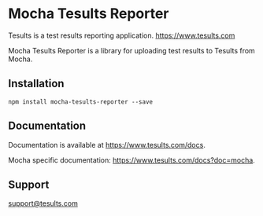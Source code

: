 # Mocha Tesults Reporter

Tesults is a test results reporting application. https://www.tesults.com

Mocha Tesults Reporter is a library for uploading test results to Tesults from Mocha.

## Installation

`npm install mocha-tesults-reporter --save`

## Documentation

Documentation is available at https://www.tesults.com/docs.

Mocha specific documentation: https://www.tesults.com/docs?doc=mocha. 

## Support

support@tesults.com
